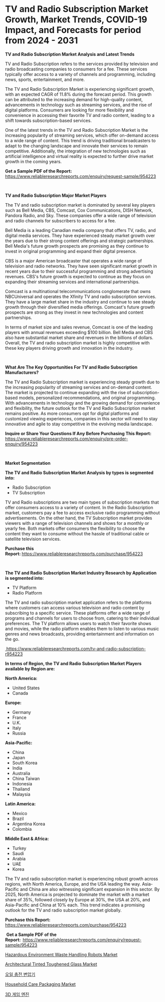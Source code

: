<p><h1>TV and Radio Subscription Market Growth, Market Trends, COVID-19 Impact, and Forecasts for period from 2024 - 2031</h1></p><p><strong>TV and Radio Subscription Market Analysis and Latest Trends</strong></p>
<p><p>TV and Radio Subscription refers to the services provided by television and radio broadcasting companies to consumers for a fee. These services typically offer access to a variety of channels and programming, including news, sports, entertainment, and more.</p><p>The TV and Radio Subscription Market is experiencing significant growth, with an expected CAGR of 11.8% during the forecast period. This growth can be attributed to the increasing demand for high-quality content, advancements in technology such as streaming services, and the rise of digital platforms. Consumers are looking for more flexibility and convenience in accessing their favorite TV and radio content, leading to a shift towards subscription-based services.</p><p>One of the latest trends in the TV and Radio Subscription Market is the increasing popularity of streaming services, which offer on-demand access to a wide range of content. This trend is driving traditional broadcasters to adapt to the changing landscape and innovate their services to remain competitive. Additionally, the integration of new technologies such as artificial intelligence and virtual reality is expected to further drive market growth in the coming years.</p></p>
<p><strong>Get a Sample PDF of the Report:&nbsp;</strong> <a href="https://www.reliableresearchreports.com/enquiry/request-sample/954223">https://www.reliableresearchreports.com/enquiry/request-sample/954223</a></p>
<p>&nbsp;</p>
<p><strong>TV and Radio Subscription Major Market Players</strong></p>
<p><p>The TV and radio subscription market is dominated by several key players such as Bell Media, CBS, Comcast, Cox Communications, DISH Network, Pandora Radio, and Sky. These companies offer a wide range of television and radio channels for subscribers to access for a fee.</p><p>Bell Media is a leading Canadian media company that offers TV, radio, and digital media services. They have experienced steady market growth over the years due to their strong content offerings and strategic partnerships. Bell Media's future growth prospects are promising as they continue to invest in original programming and expand their digital presence.</p><p>CBS is a major American broadcaster that operates a wide range of television and radio networks. They have seen significant market growth in recent years due to their successful programming and strong advertising revenues. CBS's future growth is expected to continue as they focus on expanding their streaming services and international partnerships.</p><p>Comcast is a multinational telecommunications conglomerate that owns NBCUniversal and operates the Xfinity TV and radio subscription services. They have a large market share in the industry and continue to see steady growth through their diversified media offerings. Comcast's future growth prospects are strong as they invest in new technologies and content partnerships.</p><p>In terms of market size and sales revenue, Comcast is one of the leading players with annual revenues exceeding $100 billion. Bell Media and CBS also have substantial market share and revenues in the billions of dollars. Overall, the TV and radio subscription market is highly competitive with these key players driving growth and innovation in the industry.</p></p>
<p>&nbsp;</p>
<p><strong>What Are The Key Opportunities For TV and Radio Subscription Manufacturers?</strong></p>
<p><p>The TV and Radio Subscription market is experiencing steady growth due to the increasing popularity of streaming services and on-demand content. The market is projected to continue expanding with the rise of subscription-based models, personalized recommendations, and original programming. With advancements in technology and the growing demand for convenience and flexibility, the future outlook for the TV and Radio Subscription market remains positive. As more consumers opt for digital platforms and customized viewing experiences, companies in this sector will need to stay innovative and agile to stay competitive in the evolving media landscape.</p></p>
<p><strong>Inquire or Share Your Questions If Any Before Purchasing This Report:</strong> <a href="https://www.reliableresearchreports.com/enquiry/pre-order-enquiry/954223">https://www.reliableresearchreports.com/enquiry/pre-order-enquiry/954223</a></p>
<p>&nbsp;</p>
<p><strong>Market Segmentation</strong></p>
<p><strong>The TV and Radio Subscription Market Analysis by types is segmented into:</strong></p>
<p><ul><li>Radio Subscription</li><li>TV Subscription</li></ul></p>
<p><p>TV and Radio subscriptions are two main types of subscription markets that offer consumers access to a variety of content. In the Radio Subscription market, customers pay a fee to access exclusive radio programming without advertisements. On the other hand, the TV Subscription market provides viewers with a range of television channels and shows for a monthly or yearly fee. Both markets offer consumers the flexibility to choose the content they want to consume without the hassle of traditional cable or satellite television services.</p></p>
<p><strong>Purchase this Report:&nbsp;</strong><a href="https://www.reliableresearchreports.com/purchase/954223">https://www.reliableresearchreports.com/purchase/954223</a></p>
<p>&nbsp;</p>
<p><strong>The TV and Radio Subscription Market Industry Research by Application is segmented into:</strong></p>
<p><ul><li>TV Platform</li><li>Radio Platform</li></ul></p>
<p><p>The TV and radio subscription market application refers to the platforms where customers can access various television and radio content by subscribing to a specific service. These platforms offer a wide range of programs and channels for users to choose from, catering to their individual preferences. The TV platform allows users to watch their favorite shows and movies, while the radio platform enables them to listen to various music genres and news broadcasts, providing entertainment and information on the go.</p></p>
<p><a href="https://www.reliableresearchreports.com/tv-and-radio-subscription-r954223">&nbsp;https://www.reliableresearchreports.com/tv-and-radio-subscription-r954223</a></p>
<p><strong>In terms of Region, the TV and Radio Subscription Market Players available by Region are:</strong></p>
<p>
    <p> <strong> North America: </strong>
        <ul>
            <li>United States</li>
            <li>Canada</li>
        </ul>
        </p> 
    <p> <strong> Europe: </strong>
        <ul>
            <li>Germany</li>
            <li>France</li>
            <li>U.K.</li>
            <li>Italy</li>
            <li>Russia</li>
        </ul>
        </p> 
    <p> <strong> Asia-Pacific: </strong>
        <ul>
            <li>China</li>
            <li>Japan</li>
            <li>South Korea</li>
            <li>India</li>
            <li>Australia</li>
            <li>China Taiwan</li>
            <li>Indonesia</li>
            <li>Thailand</li>
            <li>Malaysia</li>
        </ul>
        </p> 
    <p> <strong> Latin America: </strong>
        <ul>
            <li>Mexico</li>
            <li>Brazil</li>
            <li>Argentina Korea</li>
            <li>Colombia</li>
        </ul>
        </p> 
    <p> <strong> Middle East & Africa: </strong>
        <ul>
            <li>Turkey</li>
            <li>Saudi</li>
            <li>Arabia</li>
            <li>UAE</li>
            <li>Korea</li>
        </ul>
    </p>
    </p>
<p><p>The TV and radio subscription market is experiencing robust growth across regions, with North America, Europe, and the USA leading the way. Asia-Pacific and China are also witnessing significant expansion in this sector. By 2025, North America is projected to dominate the market with a market share of 35%, followed closely by Europe at 30%, the USA at 20%, and Asia-Pacific and China at 10% each. This trend indicates a promising outlook for the TV and radio subscription market globally.</p></p>
<p><strong>Purchase this Report: </strong><a href="https://www.reliableresearchreports.com/purchase/954223">https://www.reliableresearchreports.com/purchase/954223</a></p>
<p>&nbsp;<strong>Get a Sample PDF of the Report:&nbsp;&nbsp;</strong><a href="https://www.reliableresearchreports.com/enquiry/request-sample/954223">https://www.reliableresearchreports.com/enquiry/request-sample/954223</a></p>
<p><strong></strong></p>
<p><p><a href="https://github.com/nancykennedykellievqfqt2/Market-Research-Report-List-2/blob/main/hazardous-environment-waste-handling-robots-market.md">Hazardous Environment Waste Handling Robots Market</a></p><p><a href="https://www.linkedin.com/pulse/architectural-tinted-toughened-glass-market-furnishes-information-g5s3c">Architectural Tinted Toughened Glass Market</a></p><p><a href="https://medium.com/@daveblock56/%EC%9C%A0%EC%95%95%EC%B6%A9%EC%A0%84-%EB%B3%80%EC%95%95%EA%B8%B0-%EC%8B%9C%EC%9E%A5-%EA%B2%BD%EC%9F%81-%EB%B6%84%EC%84%9D-%EC%8B%9C%EC%9E%A5-%EB%8F%99%ED%96%A5-%EB%B0%8F-2031%EB%85%84%EA%B9%8C%EC%A7%80%EC%9D%98-%EC%98%88%EC%B8%A1-7167d37baa55">오일 충전 변압기</a></p><p><a href="https://github.com/RosemarieLeffler2023/Market-Research-Report-List-1/blob/main/household-care-packaging-market.md">Household Care Packaging Market</a></p><p><a href="https://medium.com/@wheelgg5674537/2024%EB%85%84%EB%B6%80%ED%84%B0-2031%EB%85%84%EA%B9%8C%EC%A7%80%EC%9D%98-%EA%B8%B0%EA%B0%84%EC%97%90-%EB%8C%80%ED%95%9C-3d-%EA%B2%8C%EC%9E%84-%EC%97%94%EC%A7%84-%EC%8B%9C%EC%9E%A5-%EB%B6%84%EC%84%9D%EA%B3%BC-%EA%B7%9C%EB%AA%A8-%EC%98%88%EC%B8%A1-21e027dc5d29">3D 게임 엔진</a></p></p>